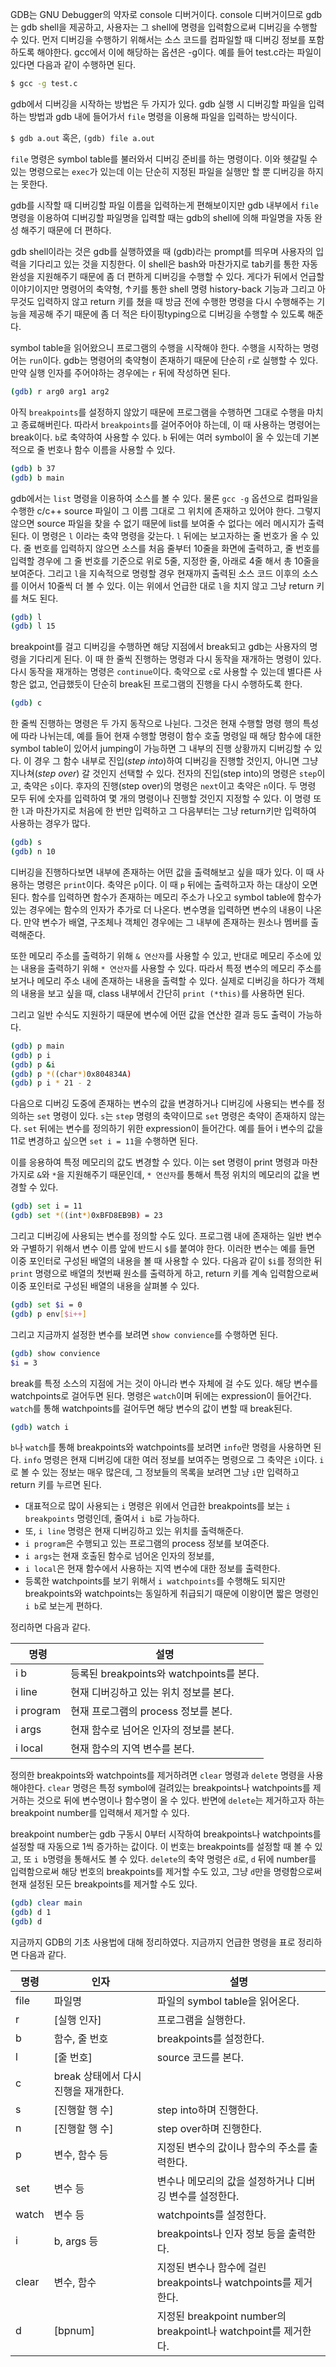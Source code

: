 GDB는 GNU Debugger의 약자로 console 디버거이다. console 디버거이므로 gdb는 gdb shell을 제공하고, 사용자는 그 shell에 명령을 입력함으로써 디버깅을 수행할 수 있다.
먼저 디버깅을 수행하기 위해서는 소스 코드를 컴파일할 때 디버깅 정보를 포함하도록 해야한다. gcc에서 이에 해당하는 옵션은 -g이다. 예를 들어 test.c라는 파일이 있다면 다음과 같이 수행하면 된다.

```bash
$ gcc -g test.c
```

gdb에서 디버깅을 시작하는 방법은 두 가지가 있다. gdb 실행 시 디버깅할 파일을 입력하는 방법과 gdb 내에 들어가서 `file` 명령을 이용해 파일을 입력하는 방식이다.

`$ gdb a.out` 혹은, `(gdb) file a.out`

`file` 명령은 symbol table를 불러와서 디버깅 준비를 하는 명령이다. 이와 헷갈릴 수 있는 명령으로는 `exec`가 있는데 이는 단순히 지정된 파일을 실행만 할 뿐 디버깅을 하지는 못한다.

gdb를 시작할 때 디버깅할 파일 이름을 입력하는게 편해보이지만 gdb 내부에서 `file` 명령을 이용하여 디버깅할 파일명을 입력할 때는 gdb의 shell에 의해 파일명을 자동 완성 해주기 때문에 더 편하다.

gdb shell이라는 것은 gdb를 실행하였을 때 (gdb)라는 prompt를 띄우며 사용자의 입력을 기다리고 있는 것을 지칭한다. 이 shell은 bash와 마찬가지로 tab키를 통한 자동 완성을 지원해주기 때문에 좀 더 편하게 디버깅을 수행할 수 있다. 게다가 뒤에서 언급할 이야기이지만 명령어의 축약형, ↑키를 통한 shell 명령 history-back 기능과 그리고 아무것도 입력하지 않고 return 키를 쳤을 때 방금 전에 수행한 명령을 다시 수행해주는 기능을 제공해 주기 때문에 좀 더 적은 타이핑typing으로 디버깅을 수행할 수 있도록 해준다.

symbol table을 읽어왔으니 프로그램의 수행을 시작해야 한다. 수행을 시작하는 명령어는 `run`이다. gdb는 명령어의 축약형이 존재하기 때문에 단순히 `r`로 실행할 수 있다. 만약 실행 인자를 주어야하는 경우에는 `r` 뒤에 작성하면 된다.

```bash
(gdb) r arg0 arg1 arg2
```

아직 `breakpoints`를 설정하지 않았기 때문에 프로그램을 수행하면 그대로 수행을 마치고 종료해버린다. 따라서 `breakpoints`를 걸어주어야 하는데, 이 때 사용하는 명령어는 break이다. `b`로 축약하여 사용할 수 있다. `b` 뒤에는 여러 symbol이 올 수 있는데 기본적으로 줄 번호나 함수 이름을 사용할 수 있다.

```bash
(gdb) b 37
(gdb) b main
```

gdb에서는 `list` 명령을 이용하여 소스를 볼 수 있다. 물론 `gcc -g` 옵션으로 컴파일을 수행한 c/c++ source 파일이 그 이름 그대로 그 위치에 존재하고 있어야 한다. 그렇지 않으면 source 파일을 찾을 수 없기 때문에 list를 보여줄 수 없다는 에러 메시지가 출력된다. 이 명령은 `l` 이라는 축약 명령을 갖는다. `l` 뒤에는 보고자하는 줄 번호가 올 수 있다. 줄 번호를 입력하지 않으면 소스를 처음 줄부터 10줄을 화면에 출력하고, 줄 번호를 입력할 경우에 그 줄 번호를 기준으로 위로 5줄, 지정한 줄, 아래로 4줄 해서 총 10줄을 보여준다.
그리고 `l`을 지속적으로 명령할 경우 현재까지 출력된 소스 코드 이후의 소스를 이어서 10줄씩 더 볼 수 있다. 이는 위에서 언급한 대로 `l`을 치지 않고 그냥 return 키를 쳐도 된다.

```bash
(gdb) l
(gdb) l 15
```

breakpoint를 걸고 디버깅을 수행하면 해당 지점에서 break되고 gdb는 사용자의 명령을 기다리게 된다. 이 때 한 줄씩 진행하는 명령과 다시 동작을 재개하는 명령이 있다. 다시 동작을 재개하는 명령은 `continue`이다. 축약으로 `c`로 사용할 수 있는데 별다른 사항은 없고, 언급했듯이 단순히 break된 프로그램의 진행을 다시 수행하도록 한다.

```bash
(gdb) c
```

한 줄씩 진행하는 명령은 두 가지 동작으로 나뉜다. 그것은 현재 수행할 명령 행의 특성에 따라 나뉘는데, 예를 들어 현재 수행할 명령이 함수 호출 명령일 때 해당 함수에 대한 symbol table이 있어서 jumping이 가능하면 그 내부의 진행 상황까지 디버깅할 수 있다. 이 경우 그 함수 내부로 진입(*step into*)하여 디버깅을 진행할 것인지, 아니면 그냥 지나쳐(*step over*) 갈 것인지 선택할 수 있다. 전자의 진입(step into)의 명령은 `step`이고, 축약은 `s`이다. 후자의 진행(step over)의 명령은 `next`이고 축약은 `n`이다. 두 명령 모두 뒤에 숫자를 입력하여 몇 개의 명령이나 진행할 것인지 지정할 수 있다.
이 명령 또한 `l`과 마찬가지로 처음에 한 번만 입력하고 그 다음부터는 그냥 return키만 입력하여 사용하는 경우가 많다.

```bash
(gdb) s
(gdb) n 10
```

디버깅을 진행하다보면 내부에 존재하는 어떤 값을 출력해보고 싶을 때가 있다. 이 때 사용하는 명령은 `print`이다. 축약은 `p`이다. 이 때 `p` 뒤에는 출력하고자 하는 대상이 오면 된다. 함수를 입력하면 함수가 존재하는 메모리 주소가 나오고 symbol table에 함수가 있는 경우에는 함수의 인자가 추가로 더 나온다. 변수명을 입력하면 변수의 내용이 나온다. 만약 변수가 배열, 구조체나 객체인 경우에는 그 내부에 존재하는 원소나 멤버를 출력해준다.

또한 메모리 주소를 출력하기 위해 `& 연산자`를 사용할 수 있고, 반대로 메모리 주소에 있는 내용을 출력하기 위해 `* 연산자`를 사용할 수 있다. 따라서 특정 변수의 메모리 주소를 보거나 메모리 주소 내에 존재하는 내용을 출력할 수 있다. 실제로 디버깅을 하다가 객체의 내용을 보고 싶을 때, class 내부에서 간단히 `print (*this)`를 사용하면 된다.

그리고 일반 수식도 지원하기 때문에 변수에 어떤 값을 연산한 결과 등도 출력이 가능하다.

```bash
(gdb) p main
(gdb) p i
(gdb) p &i
(gdb) p *((char*)0x804834A)
(gdb) p i * 21 - 2
```

다음으로 디버깅 도중에 존재하는 변수의 값을 변경하거나 디버깅에 사용되는 변수를 정의하는 `set` 명령이 있다. `s`는 `step` 명령의 축약이므로 `set` 명령은 축약이 존재하지 않는다. `set` 뒤에는 변수를 정의하기 위한 expression이 들어간다. 예를 들어 i 변수의 값을 11로 변경하고 싶으면 `set i = 11`을 수행하면 된다.

이를 응용하여 특정 메모리의 값도 변경할 수 있다. 이는 set 명령이 print 명령과 마찬가지로 `&`와 `*`을 지원해주기 때문인데, `* 연산자`를 통해서 특정 위치의 메모리의 값을 변경할 수 있다.

```bash
(gdb) set i = 11
(gdb) set *((int*)0xBFD8EB9B) = 23
```

그리고 디버깅에 사용되는 변수를 정의할 수도 있다. 프로그램 내에 존재하는 일반 변수와 구별하기 위해서 변수 이름 앞에 반드시 `$`를 붙여야 한다. 이러한 변수는 예를 들면 이중 포인터로 구성된 배열의 내용을 볼 때 사용할 수 있다. 다음과 같이 `$i`를 정의한 뒤 `print` 명령으로 배열의 첫번째 원소를 출력하게 하고, return 키를 계속 입력함으로써 이중 포인터로 구성된 배열의 내용을 살펴볼 수 있다.

```bash
(gdb) set $i = 0
(gdb) p env[$i++]
```

그리고 지금까지 설정한 변수를 보려면 `show convience`를 수행하면 된다.

```bash
(gdb) show convience
$i = 3
```

break를 특정 소스의 지점에 거는 것이 아니라 변수 자체에 걸 수도 있다. 해당 변수를 watchpoints로 걸어두면 된다. 명령은 `watch`이며 뒤에는 expression이 들어간다. `watch`를 통해 watchpoints를 걸어두면 해당 변수의 값이 변할 때 break된다.

```bash
(gdb) watch i
```

`b`나 `watch`를 통해 breakpoints와 watchpoints를 보려면 `info`란 명령을 사용하면 된다. `info` 명령은 현재 디버깅에 대한 여러 정보를 보여주는 명령으로 그 축약은 `i`이다. `i`로 볼 수 있는 정보는 매우 많은데, 그 정보들의 목록을 보려면 그냥 `i`만 입력하고 return 키를 누르면 된다.

* 대표적으로 많이 사용되는 `i` 명령은 위에서 언급한 breakpoints를 보는 `i breakpoints` 명령인데, 줄여서 `i b`로 가능하다.
* 또, `i line` 명령은 현재 디버깅하고 있는 위치를 출력해준다.
* `i program`은 수행되고 있는 프로그램의 process 정보를 보여준다.
* `i args`는 현재 호출된 함수로 넘어온 인자의 정보를,
* `i local`은 현재 함수에서 사용하는 지역 변수에 대한 정보를 출력한다.
* 등록한 watchpoints를 보기 위해서 `i watchpoints`를 수행해도 되지만 breakpoints와 watchpoints는 동일하게 취급되기 때문에 이왕이면 짧은 명령인 `i b`로 보는게 편하다.

정리하면 다음과 같다.

| 명령      	| 설명                                     	|
|-----------	|------------------------------------------	|
| i b       	| 등록된 breakpoints와 watchpoints를 본다. 	|
| i line    	| 현재 디버깅하고 있는 위치 정보를 본다.   	|
| i program 	| 현재 프로그램의 process 정보를 본다.     	|
| i args    	| 현재 함수로 넘어온 인자의 정보를 본다.   	|
| i local   	| 현재 함수의 지역 변수를 본다.            	|

정의한 breakpoints와 watchpoints를 제거하려면 `clear` 명령과 `delete` 명령을 사용해야한다. `clear` 명령은 특정 symbol에 걸려있는 breakpoints나 watchpoints를 제거하는 것으로 뒤에 변수명이나 함수명이 올 수 있다. 반면에 `delete`는 제거하고자 하는 breakpoint number를 입력해서 제거할 수 있다.

breakpoint number는 gdb 구동시 0부터 시작하여 breakpoints나 watchpoints를 설정할 때 자동으로 1씩 증가하는 값이다. 이 번호는 breakpoints를 설정할 때 볼 수 있고, 또 `i b`명령을 통해서도 볼 수 있다. `delete`의 축약 명령은 `d`로, `d` 뒤에 number를 입력함으로써 해당 번호의 breakpoints를 제거할 수도 있고, 그냥 `d`만을 명령함으로써 현재 설정된 모든 breakpoints를 제거할 수도 있다.

```bash
(gdb) clear main
(gdb) d 1
(gdb) d
```

지금까지 GDB의 기초 사용법에 대해 정리하였다. 지금까지 언급한 명령을 표로 정리하면 다음과 같다.

| 명령  	| 인자                                 	| 설명                                                            	|
|-------	|--------------------------------------	|-----------------------------------------------------------------	|
| file  	| 파일명                               	| 파일의 symbol table을 읽어온다.                                 	|
| r     	| [실행 인자]                          	| 프로그램을 실행한다.                                            	|
| b     	| 함수, 줄 번호                        	| breakpoints를 설정한다.                                         	|
| l     	| [줄 번호]                            	| source 코드를 본다.                                             	|
| c     	| break 상태에서 다시 진행을 재개한다. 	|                                                                 	|
| s     	| [진행할 행 수]                       	| step into하며 진행한다.                                         	|
| n     	| [진행할 행 수]                       	| step over하며 진행한다.                                         	|
| p     	| 변수, 함수 등                        	| 지정된 변수의 값이나 함수의 주소를 출력한다.                    	|
| set   	| 변수 등                              	| 변수나 메모리의 값을 설정하거나 디버깅 변수를 설정한다.         	|
| watch 	| 변수 등                              	| watchpoints를 설정한다.                                         	|
| i     	| b, args 등                           	| breakpoints나 인자 정보 등을 출력한다.                          	|
| clear 	| 변수, 함수                           	| 지정된 변수나 함수에 걸린 breakpoints나 watchpoints를 제거한다. 	|
| d     	| [bpnum]                              	| 지정된 breakpoint number의 breakpoint나 watchpoint를 제거한다.  	|
